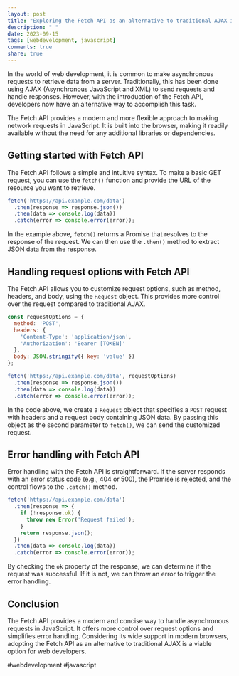 ```yaml
---
layout: post
title: "Exploring the Fetch API as an alternative to traditional AJAX in JavaScript"
description: " "
date: 2023-09-15
tags: [webdevelopment, javascript]
comments: true
share: true
---
```


In the world of web development, it is common to make asynchronous requests to retrieve data from a server. Traditionally, this has been done using AJAX (Asynchronous JavaScript and XML) to send requests and handle responses. However, with the introduction of the Fetch API, developers now have an alternative way to accomplish this task.

The Fetch API provides a modern and more flexible approach to making network requests in JavaScript. It is built into the browser, making it readily available without the need for any additional libraries or dependencies.

## Getting started with Fetch API

The Fetch API follows a simple and intuitive syntax. To make a basic GET request, you can use the `fetch()` function and provide the URL of the resource you want to retrieve.

```javascript
fetch('https://api.example.com/data')
  .then(response => response.json())
  .then(data => console.log(data))
  .catch(error => console.error(error));
```

In the example above, `fetch()` returns a Promise that resolves to the response of the request. We can then use the `.then()` method to extract JSON data from the response.

## Handling request options with Fetch API

The Fetch API allows you to customize request options, such as method, headers, and body, using the `Request` object. This provides more control over the request compared to traditional AJAX.

```javascript
const requestOptions = {
  method: 'POST',
  headers: {
    'Content-Type': 'application/json',
    'Authorization': 'Bearer [TOKEN]'
  },
  body: JSON.stringify({ key: 'value' })
};

fetch('https://api.example.com/data', requestOptions)
  .then(response => response.json())
  .then(data => console.log(data))
  .catch(error => console.error(error));
```

In the code above, we create a `Request` object that specifies a `POST` request with headers and a request body containing JSON data. By passing this object as the second parameter to `fetch()`, we can send the customized request.

## Error handling with Fetch API

Error handling with the Fetch API is straightforward. If the server responds with an error status code (e.g., 404 or 500), the Promise is rejected, and the control flows to the `.catch()` method.

```javascript
fetch('https://api.example.com/data')
  .then(response => {
    if (!response.ok) {
      throw new Error('Request failed');
    }
    return response.json();
  })
  .then(data => console.log(data))
  .catch(error => console.error(error));
```

By checking the `ok` property of the response, we can determine if the request was successful. If it is not, we can throw an error to trigger the error handling.

## Conclusion

The Fetch API provides a modern and concise way to handle asynchronous requests in JavaScript. It offers more control over request options and simplifies error handling. Considering its wide support in modern browsers, adopting the Fetch API as an alternative to traditional AJAX is a viable option for web developers.

#webdevelopment #javascript